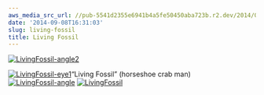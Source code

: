 ```yaml
---
aws_media_src_url: //pub-5541d2355e6941b4a5fe50450aba723b.r2.dev/2014/09/livingfossil-angle2.jpg
date: '2014-09-08T16:31:03'
slug: living-fossil
title: Living Fossil
---
```


 [![LivingFossil-angle2](//pub-5541d2355e6941b4a5fe50450aba723b.r2.dev/2014/09/livingfossil-angle2.jpg?w=602&h=903)](https://assemblique.com/?attachment_id=2462)

 [![LivingFossil-eye1](//pub-5541d2355e6941b4a5fe50450aba723b.r2.dev/2014/09/livingfossil-eye1.jpg?w=602&h=903)](https://assemblique.com/?attachment_id=2462)“Living Fossil” (horseshoe crab man)[  
 ![LivingFossil-angle](//pub-5541d2355e6941b4a5fe50450aba723b.r2.dev/2014/09/livingfossil-angle.jpg?w=602&h=755)](https://assemblique.com/?attachment_id=2464) [![LivingFossil](//pub-5541d2355e6941b4a5fe50450aba723b.r2.dev/2014/09/livingfossil.jpg?w=602&h=780)](https://assemblique.com/?attachment_id=2465)